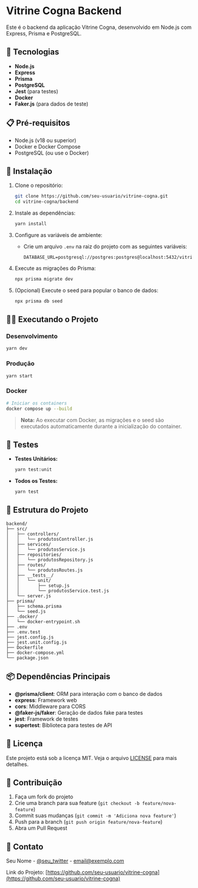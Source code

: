 # Vitrine Cogna Backend

Este é o backend da aplicação Vitrine Cogna, desenvolvido em Node.js com Express, Prisma e PostgreSQL.

## 🚀 Tecnologias

- **Node.js**
- **Express**
- **Prisma**
- **PostgreSQL**
- **Jest** (para testes)
- **Docker**
- **Faker.js** (para dados de teste)

## 📋 Pré-requisitos

- Node.js (v18 ou superior)
- Docker e Docker Compose
- PostgreSQL (ou use o Docker)

## 🔧 Instalação

1. Clone o repositório:

   ```bash
   git clone https://github.com/seu-usuario/vitrine-cogna.git
   cd vitrine-cogna/backend
   ```

2. Instale as dependências:

   ```bash
   yarn install
   ```

3. Configure as variáveis de ambiente:

   - Crie um arquivo `.env` na raiz do projeto com as seguintes variáveis:
     ```
     DATABASE_URL=postgresql://postgres:postgres@localhost:5432/vitrine_cogna
     ```

4. Execute as migrações do Prisma:

   ```bash
   npx prisma migrate dev
   ```

5. (Opcional) Execute o seed para popular o banco de dados:
   ```bash
   npx prisma db seed
   ```

## 🏃‍♂️ Executando o Projeto

### Desenvolvimento

```bash
yarn dev
```

### Produção

```bash
yarn start
```

### Docker

```bash
# Iniciar os containers
docker compose up --build
```

> **Nota:** Ao executar com Docker, as migrações e o seed são executados automaticamente durante a inicialização do container.

## 🧪 Testes

- **Testes Unitários:**

  ```bash
  yarn test:unit
  ```

- **Todos os Testes:**
  ```bash
  yarn test
  ```

## 📝 Estrutura do Projeto

```
backend/
├── src/
│   ├── controllers/
│   │   └── produtosController.js
│   ├── services/
│   │   └── produtosService.js
│   ├── repositories/
│   │   └── produtosRepository.js
│   ├── routes/
│   │   └── produtosRoutes.js
│   ├── __tests__/
│   │   └── unit/
│   │       ├── setup.js
│   │       └── produtosService.test.js
│   └── server.js
├── prisma/
│   ├── schema.prisma
│   └── seed.js
├── .docker/
│   └── docker-entrypoint.sh
├── .env
├── .env.test
├── jest.config.js
├── jest.unit.config.js
├── Dockerfile
├── docker-compose.yml
└── package.json
```

## 📦 Dependências Principais

- **@prisma/client**: ORM para interação com o banco de dados
- **express**: Framework web
- **cors**: Middleware para CORS
- **@faker-js/faker**: Geração de dados fake para testes
- **jest**: Framework de testes
- **supertest**: Biblioteca para testes de API

## 📄 Licença

Este projeto está sob a licença MIT. Veja o arquivo [LICENSE](LICENSE) para mais detalhes.

## 👥 Contribuição

1. Faça um fork do projeto
2. Crie uma branch para sua feature (`git checkout -b feature/nova-feature`)
3. Commit suas mudanças (`git commit -m 'Adiciona nova feature'`)
4. Push para a branch (`git push origin feature/nova-feature`)
5. Abra um Pull Request

## 📧 Contato

Seu Nome - [@seu_twitter](https://twitter.com/seu_twitter) - email@exemplo.com

Link do Projeto: [https://github.com/seu-usuario/vitrine-cogna](https://github.com/seu-usuario/vitrine-cogna)
